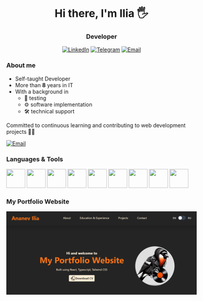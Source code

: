 <div align="center">
<h1>Hi there, I'm Ilia 🖐️</h1>
<h3>Developer</h3>
<a href="https://www.linkedin.com/in/ananevilia/"><img src="https://img.shields.io/badge/LinkedIn-grey?style=for-the-badge&logo=linkedin" alt="LinkedIn"></img></a>
<a href="https://t.me/ananevilia"><img src="https://img.shields.io/badge/Telegram-grey?style=for-the-badge&logo=telegram" alt="Telegram"></img></a>
<a href="https://elliotcoiper@gmail.com/"><img src="https://img.shields.io/badge/Email-grey?style=for-the-badge&logo=gmail" alt="Email"></img></a>
</div>

### About me

- Self-taught Developer
- More than **8** years in IT
- With a background in
  - 🧪 testing
  - ⚙️ software implementation
  - 🛠️ technical support

Committed to continuous learning and contributing to web
development projects 👨‍💻

<a href="https://coiper.github.io/portfolio/Ananev-Ilia_CV_EN.pdf"><img src="https://img.shields.io/badge/My%20up%20to%20date%20CV-blue" alt="Email"></img></a>

### Languages & Tools

<p>
<img  width=50 height=50 src="https://cdn.jsdelivr.net/gh/devicons/devicon@latest/icons/javascript/javascript-original.svg" />
<img width=50 height=50 src="https://cdn.jsdelivr.net/gh/devicons/devicon@latest/icons/typescript/typescript-original.svg" />
<img width=50 height=50 src="https://cdn.jsdelivr.net/gh/devicons/devicon@latest/icons/react/react-original.svg" />
<img width=50 height=50 src="https://cdn.jsdelivr.net/gh/devicons/devicon@latest/icons/css3/css3-original-wordmark.svg" />
<img width=50 height=50 src="https://cdn.jsdelivr.net/gh/devicons/devicon@latest/icons/html5/html5-original-wordmark.svg" />
<img width=50 height=50 src="https://cdn.jsdelivr.net/gh/devicons/devicon@latest/icons/redux/redux-original.svg" />         
<img width=50 height=50 src="https://cdn.jsdelivr.net/gh/devicons/devicon@latest/icons/tailwindcss/tailwindcss-original.svg" />
<img width=50 height=50 src="https://cdn.jsdelivr.net/gh/devicons/devicon@latest/icons/git/git-original.svg" />
<img width=50 height=50 src="https://cdn.jsdelivr.net/gh/devicons/devicon@latest/icons/npm/npm-original-wordmark.svg" />
</p>

### My Portfolio Website

<a href="https://coiper.github.io/portfolio/"><img src="https://raw.githubusercontent.com/Coiper/portfolio/main/public/portfolioimg.png"/></a>

